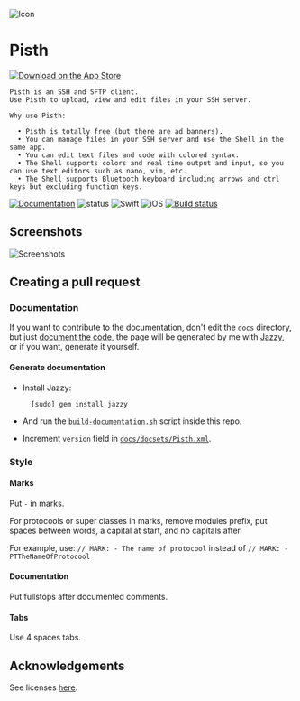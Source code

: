 ![Icon](https://raw.githubusercontent.com/ColdGrub1384/Pisth/master/Pisth/Assets.xcassets/AppIcon.appiconset/Icon-App-60x60%402x.png)

# Pisth

[![Download on the App Store](https://pisth.github.io/appstorebadge.svg)](https://itunes.apple.com/us/app/pisth/id1331070425?ls=1&mt=8)


```
Pisth is an SSH and SFTP client.
Use Pisth to upload, view and edit files in your SSH server.

Why use Pisth:

  • Pisth is totally free (but there are ad banners).
  • You can manage files in your SSH server and use the Shell in the same app.
  • You can edit text files and code with colored syntax.
  • The Shell supports colors and real time output and input, so you can use text editors such as nano, vim, etc.
  • The Shell supports Bluetooth keyboard including arrows and ctrl keys but excluding function keys.
```

[![Documentation](https://pisth.github.io/docs/badge.svg)](https://pisth.github.io/docs)
![status](https://img.shields.io/badge/status-stable-green.svg)
![Swift](https://img.shields.io/badge/swift-4.0-orange.svg)
![iOS](https://img.shields.io/badge/iOS-10.0%2B-green.svg)
[![Build status](https://build.appcenter.ms/v0.1/apps/3ba4cc7e-7510-4345-b79e-e09b8b046f38/branches/master/badge)](https://appcenter.ms)

## Screenshots
![Screenshots](https://pisth.github.io/screenshots.png)

## Creating a pull request

### Documentation

If you want to contribute to the documentation, don't edit the `docs` directory, but just [document the code](http://nshipster.com/swift-documentation/), the page will be generated by me with [Jazzy](https://github.com/realm/jazzy), or if you want, generate it yourself.

#### Generate documentation

- Install Jazzy:

        [sudo] gem install jazzy
        
- And run the [`build-documentation.sh`](https://github.com/ColdGrub1384/Pisth/blob/master/build-documentation.sh) script inside this repo.

- Increment `version` field in [`docs/docsets/Pisth.xml`](https://github.com/ColdGrub1384/Pisth/blob/master/docs/docsets/Pisth.xml).

### Style

#### Marks
Put `-` in marks.

For protocools or super classes in marks, remove modules prefix, put spaces between words, a capital at start, and no capitals after.
 
For example, use: `// MARK: - The name of protocool` instead of `// MARK: - PTTheNameOfProtocool`

#### Documentation
Put fullstops after documented comments.

#### Tabs
Use 4 spaces tabs.

## Acknowledgements
See licenses [here](http://htmlpreview.github.io/?https://github.com/ColdGrub1384/Pisth/blob/master/Pisth/Licenses.html).
